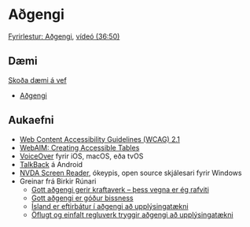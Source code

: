 # Aðgengi

[Fyrirlestur: Aðgengi](1.adgengi.md), [vídeó (36:50)](https://youtu.be/8v_13WgcjOw)

## Dæmi

[Skoða dæmi á vef](https://vefforritun.github.io/vef1-2024/namsefni/06.adgengi)

* [Aðgengi](daemi/4.adgengi-seo/a11y.html)

## Aukaefni

* [Web Content Accessibility Guidelines (WCAG) 2.1](https://www.w3.org/TR/WCAG21/)
* [WebAIM: Creating Accessible Tables](http://webaim.org/techniques/tables/)
* [VoiceOver](https://webaim.org/articles/voiceover/) fyrir iOS, macOS, eða tvOS
* [TalkBack](https://support.google.com/accessibility/android/answer/6283677?hl=en) á Android
* [NVDA Screen Reader](http://www.nvaccess.org/), ókeypis, open source skjálesari fyrir Windows
* Greinar frá Birkir Rúnari
  * [Gott aðgengi gerir kraftaverk – þess vegna er ég rafviti](https://bok.vefforritun.is/birkir1.html)
  * [Gott aðgengi er góður bissness](https://bok.vefforritun.is/birkir2.html)
  * [Ísland er eftirbátur í aðgengi að upplýsingatækni](https://bok.vefforritun.is/birkir3.html)
  * [Öflugt og einfalt regluverk tryggir aðgengi að upplýsingatækni](https://bok.vefforritun.is/birkir4.html)
